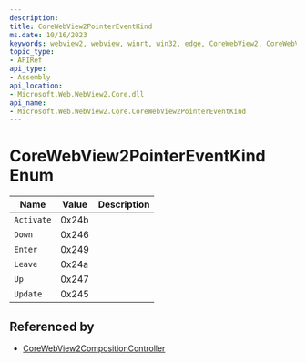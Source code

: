 ```yaml
---
description: 
title: CoreWebView2PointerEventKind
ms.date: 10/16/2023
keywords: webview2, webview, winrt, win32, edge, CoreWebView2, CoreWebView2Controller, browser control, edge html, CoreWebView2PointerEventKind
topic_type:
- APIRef
api_type:
- Assembly
api_location:
- Microsoft.Web.WebView2.Core.dll
api_name:
- Microsoft.Web.WebView2.Core.CoreWebView2PointerEventKind
---
```


# CoreWebView2PointerEventKind Enum

| Name |  Value | Description |
|--|--|--|
|`Activate` | 0x24b  |  |
|`Down` | 0x246  |  |
|`Enter` | 0x249  |  |
|`Leave` | 0x24a  |  |
|`Up` | 0x247  |  |
|`Update` | 0x245  |  |


## Referenced by

- [CoreWebView2CompositionController](corewebview2compositioncontroller.md)
